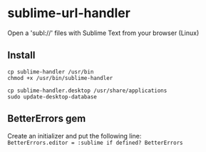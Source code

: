 sublime-url-handler
===================

Open a 'subl://' files with Sublime Text from your browser (Linux)

## Install
`cp sublime-handler /usr/bin`  
`chmod +x /usr/bin/sublime-handler`  

`cp sublime-handler.desktop /usr/share/applications`  
`sudo update-desktop-database`  

## BetterErrors gem
Create an initializer and put the following line:      
`BetterErrors.editor = :sublime if defined? BetterErrors`

